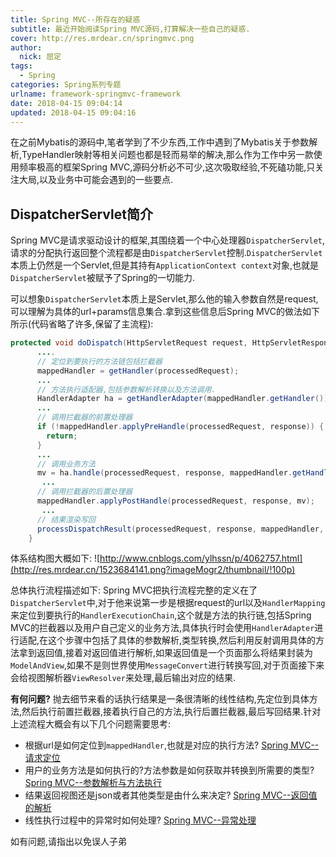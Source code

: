 ```yaml
---
title: Spring MVC--所存在的疑惑
subtitle: 最近开始阅读Spring MVC源码,打算解决一些自己的疑惑.
cover: http://res.mrdear.cn/springmvc.png
author: 
  nick: 屈定
tags:
  - Spring
categories: Spring系列专题
urlname: framework-springmvc-framework
date: 2018-04-15 09:04:14
updated: 2018-04-15 09:04:16
---
```

在之前Mybatis的源码中,笔者学到了不少东西,工作中遇到了Mybatis关于参数解析,TypeHandler映射等相关问题也都是轻而易举的解决,那么作为工作中另一款使用频率极高的框架Spring MVC,源码分析必不可少,这次吸取经验,不死磕功能,只关注大局,以及业务中可能会遇到的一些要点.

## DispatcherServlet简介
Spring MVC是请求驱动设计的框架,其围绕着一个中心处理器`DispatcherServlet`,请求的分配执行返回整个流程都是由`DispatcherServlet`控制.`DispatcherServlet`本质上仍然是一个Servlet,但是其持有`ApplicationContext context`对象,也就是`DispatcherServlet`被赋予了Spring的一切能力.

可以想象`DispatcherServlet`本质上是Servlet,那么他的输入参数自然是request,可以理解为具体的url+params信息集合.拿到这些信息后Spring MVC的做法如下所示(代码省略了许多,保留了主流程):
```java
protected void doDispatch(HttpServletRequest request, HttpServletResponse response) throws Exception {
      ....
      // 定位到要执行的方法链包括拦截器
      mappedHandler = getHandler(processedRequest);
      ...
      // 方法执行适配器,包括参数解析转换以及方法调用.
      HandlerAdapter ha = getHandlerAdapter(mappedHandler.getHandler());
      ...
      // 调用拦截器的前置处理器
      if (!mappedHandler.applyPreHandle(processedRequest, response)) {
        return;
      }
      ...
      // 调用业务方法
      mv = ha.handle(processedRequest, response, mappedHandler.getHandler());
       ...
      // 调用拦截器的后置处理器
      mappedHandler.applyPostHandle(processedRequest, response, mv);
       ...
      // 结果渲染写回
      processDispatchResult(processedRequest, response, mappedHandler, mv, dispatchException);
    }
```
体系结构图大概如下:
![http://www.cnblogs.com/ylhssn/p/4062757.html](http://res.mrdear.cn/1523684141.png?imageMogr2/thumbnail/!100p)

总体执行流程描述如下:
Spring MVC把执行流程完整的定义在了`DispatcherServlet`中,对于他来说第一步是根据request的url以及`HandlerMapping`来定位到要执行的`HandlerExecutionChain`,这个就是方法的执行链,包括Spring MVC的拦截器以及用户自己定义的业务方法,具体执行时会使用`HandlerAdapter`进行适配,在这个步骤中包括了具体的参数解析,类型转换,然后利用反射调用具体的方法拿到返回值,接着对返回值进行解析,如果返回值是一个页面那么将结果封装为`ModelAndView`,如果不是则世界使用`MessageConvert`进行转换写回,对于页面接下来会给视图解析器`ViewResolver`来处理,最后输出对应的结果.

**有何问题?**
抛去细节来看的话执行结果是一条很清晰的线性结构,先定位到具体方法,然后执行前置拦截器,接着执行自己的方法,执行后置拦截器,最后写回结果.针对上述流程大概会有以下几个问题需要思考:
- 根据url是如何定位到`mappedHandler`,也就是对应的执行方法?
[Spring MVC--请求定位](https://mrdear.cn/posts/framework-springmvc-request.html)
- 用户的业务方法是如何执行的?方法参数是如何获取并转换到所需要的类型?
[Spring MVC--参数解析与方法执行](https://mrdear.cn/posts/framework-spring-mvc-params.html)
- 结果返回视图还是json或者其他类型是由什么来决定?
[Spring MVC--返回值的解析](https://mrdear.cn/posts/framework-springmvc-return.html)
- 线性执行过程中的异常时如何处理?
[Spring MVC--异常处理](https://mrdear.cn/posts/framework-springmvc-exception.html)

如有问题,请指出以免误人子弟


